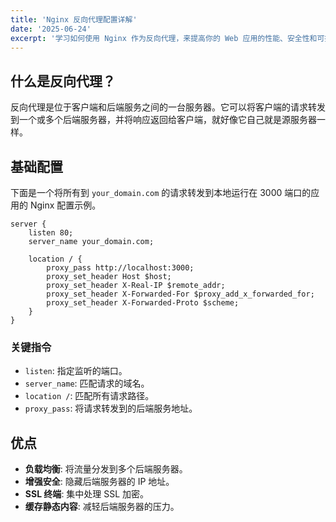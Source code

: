 ```yaml
---
title: 'Nginx 反向代理配置详解'
date: '2025-06-24'
excerpt: '学习如何使用 Nginx 作为反向代理，来提高你的 Web 应用的性能、安全性和可扩展性。'
---
```


## 什么是反向代理？

反向代理是位于客户端和后端服务之间的一台服务器。它可以将客户端的请求转发到一个或多个后端服务器，并将响应返回给客户端，就好像它自己就是源服务器一样。

## 基础配置

下面是一个将所有到 `your_domain.com` 的请求转发到本地运行在 3000 端口的应用的 Nginx 配置示例。

```nginx
server {
    listen 80;
    server_name your_domain.com;

    location / {
        proxy_pass http://localhost:3000;
        proxy_set_header Host $host;
        proxy_set_header X-Real-IP $remote_addr;
        proxy_set_header X-Forwarded-For $proxy_add_x_forwarded_for;
        proxy_set_header X-Forwarded-Proto $scheme;
    }
}
```

### 关键指令

- `listen`: 指定监听的端口。
- `server_name`: 匹配请求的域名。
- `location /`: 匹配所有请求路径。
- `proxy_pass`: 将请求转发到的后端服务地址。

## 优点

- **负载均衡**: 将流量分发到多个后端服务器。
- **增强安全**: 隐藏后端服务器的 IP 地址。
- **SSL 终端**: 集中处理 SSL 加密。
- **缓存静态内容**: 减轻后端服务器的压力。
